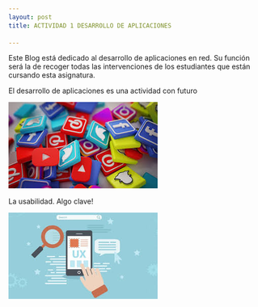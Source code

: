 ```yaml
---
layout: post
title: ACTIVIDAD 1 DESARROLLO DE APLICACIONES

---
```


Este Blog está dedicado al desarrollo de aplicaciones en red. Su función será la de recoger todas las intervenciones de los estudiantes que están cursando esta asignatura.



El desarrollo de aplicaciones es una actividad con futuro

![desarrollo](/images/desarrollo.png)

La usabilidad. Algo clave!

![ux](/images/ux.png)
